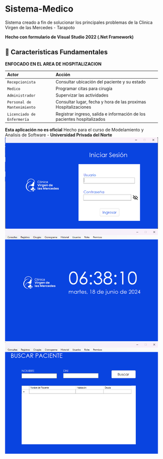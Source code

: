# Sistema-Medico
Sistema creado a fin de solucionar los principales problemas de la Clinica Virgen de las Mercedes - Tarapoto

**Hecho con formulario de Visual Studio 2022 (.Net Framework)**

## 🧞 Caracteristicas Fundamentales

**ENFOCADO EN EL AREA DE HOSPITALIZACION**

| Actor                       | Acción                                                |
| :-------------------------- | :---------------------------------------------------- |
| `Recepcionista`             | Consultar ubicación del paciente y su estado          |
| `Medico`                    | Programar citas para cirugía                          |
| `Administrador`             | Supervizar las actividades                            |
| `Personal de Mantenimiento` | Consultar lugar, fecha y hora de las proximas Hospitalizaciones   |
| `Licenciado de Enfermería`            | Registrar ingreso, salida e información de los pacientes hospitalizados |

**Esta aplicación no es oficial**
Hecho para el curso de Modelamiento y Analisis de Software - **Universidad Privada del Norte**
![Login del proyecto](Recursos/Sesion.png)
![Menu del proyecto](Recursos/Inicio.png)
![Pestanas del proyecto](Recursos/pestana.png)